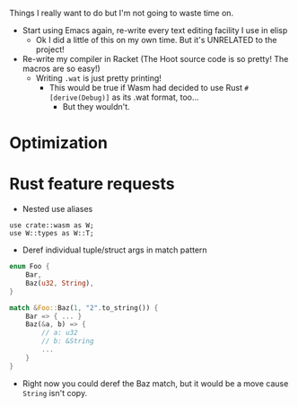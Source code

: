 Things I really want to do but I'm not going to waste time on.

- Start using Emacs again, re-write every text editing facility I use in elisp
	- Ok I did a little of this on my own time. But it's UNRELATED to the project!
- Re-write my compiler in Racket (The Hoot source code is so pretty! The macros are so easy!)
	- Writing `.wat` is just pretty printing!
		- This would be true if Wasm had decided to use Rust `#[derive(Debug)]` as its .wat format, too...
			- But they wouldn't.
# Optimization


# Rust feature requests
- Nested use aliases
```
use crate::wasm as W;
use W::types as W::T;
```

- Deref individual tuple/struct args in match pattern
```rust
enum Foo {
	Bar,
	Baz(u32, String),
}

match &Foo::Baz(1, "2".to_string()) {
	Bar => { ... }
	Baz(&a, b) => { 
		// a: u32
		// b: &String 
		... 
	}
}
```
- Right now you could deref the Baz match, but it would be a move cause `String` isn't copy.

